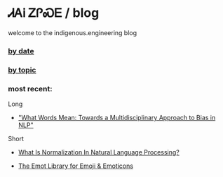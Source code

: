 # ᏗᎪᎥ ᏃᎵᏍᎬ / blog

welcome to the indigenous.engineering blog

### [by date](https://indigenousengineering.github.io/blog/by-date.html)

### [by topic](https://indigenousengineering.github.io/blog/by-topic.html)

### most recent:

Long

* ["What Words Mean: Towards a Multidisciplinary Approach to Bias in NLP"](https://IndigenousEngineering.github.io/blog/posts/what_words_mean.html)

Short

* [What Is Normalization In Natural Language Processing?](https://indigenous.engineering/blog/posts/what-is-normalization.html)

* [The Emot Library for Emoji & Emoticons](https://indigenous.engineering/blog/posts/Emot-library.html)


